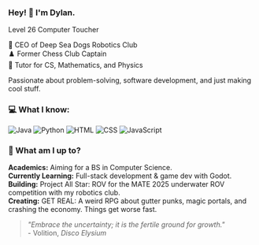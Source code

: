 ### Hey! 👋 I'm Dylan.  
Level 26 Computer Toucher

🤖 CEO of Deep Sea Dogs Robotics Club  
♟️ Former Chess Club Captain  
📝 Tutor for CS, Mathematics, and Physics  

Passionate about problem-solving, software development, and just making cool stuff.

### 💻 What I know:
![Java](https://img.shields.io/badge/Java-%23ED8B00.svg?style=flat-square&logo=java&logoColor=white)
![Python](https://img.shields.io/badge/Python-3776AB.svg?style=flat-square&logo=python&logoColor=white)
![HTML](https://img.shields.io/badge/HTML5-E34F26.svg?style=flat-square&logo=html5&logoColor=white)
![CSS](https://img.shields.io/badge/CSS3-1572B6.svg?style=flat-square&logo=css3&logoColor=white)
![JavaScript](https://img.shields.io/badge/JavaScript-F7DF1E.svg?style=flat-square&logo=javascript&logoColor=black)

### 📌 What am I up to?
**Academics:** Aiming for a BS in Computer Science.  
**Currently Learning:** Full-stack development & game dev with Godot.  
**Building:** Project All Star: ROV for the MATE 2025 underwater ROV competition with my robotics club.  
**Creating:** GET REAL: A weird RPG about gutter punks, magic portals, and crashing the economy. Things get worse fast.

> _"Embrace the uncertainty; it is the fertile ground for growth."_  
> \- Volition, *Disco Elysium*
